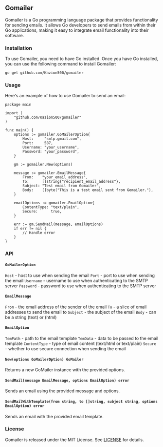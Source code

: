 ## Gomailer

Gomailer is a Go programming language package that provides functionality for sending emails. It allows Go developers to send emails from within their Go applications, making it easy to integrate email functionality into their software.

### Installation

To use Gomailer, you need to have Go installed. Once you have Go installed, you can use the following command to install Gomailer:

```golang
go get github.com/Kazion500/gomailer
```

### Usage

Here's an example of how to use Gomailer to send an email:

```golang
package main

import (
    "github.com/Kazion500/gomailer"
)

func main() {
    options := gomailer.GoMailerOption{
        Host:     "smtp.gmail.com",
        Port:     587,
        Username: "your_username",
        Password: "your_password",
    }

    gm := gomailer.New(options)

    message := gomailer.EmailMessage{
        From:    "your_email_address",
        To:      []string{"recipient_email_address"},
        Subject: "Test email from Gomailer",
        Body:    []byte("This is a test email sent from Gomailer."),
    }

    emailOptions := gomailer.EmailOption{
        ContentType: "text/plain",
        Secure:      true,
    }

    err := gm.SendMail(message, emailOptions)
    if err != nil {
        // Handle error
    }
}
```

### API

#### `GoMailerOption`

`Host` - host to use when sending the email
`Port` - port to use when sending the email
`Username` - username to use when authenticating to the SMTP server
`Password` - password to use when authenticating to the SMTP server

#### `EmailMessage`

`From` - the email address of the sender of the email
`To` - a slice of email addresses to send the email to
`Subject` - the subject of the email
`Body` - can be a string (text) or (html)

#### `EmailOption`

`TemPath` - path to the email template
`TemData` - data to be passed to the email template
`ContentType` - type of email content (text/html or text/plain)
`Secure` - whether to use secure connection when sending the email

#### `New(options GoMailerOption) GoMailer`

Returns a new GoMailer instance with the provided options.

#### `SendMail(message EmailMessage, options EmailOption) error`

Sends an email using the provided message and options.

#### `SendMailWithTemplate(from string, to []string, subject string, options EmailOption) error`

Sends an email with the provided email template.

### License

Gomailer is released under the MIT License. See [LICENSE](https://github.com/Kazion500/gomailer/blob/main/LICENSE) for details.
